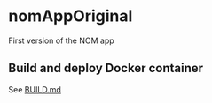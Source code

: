 # nomAppOriginal
First version of the NOM app

## Build and deploy Docker container 

See [BUILD.md](BUILD.md)